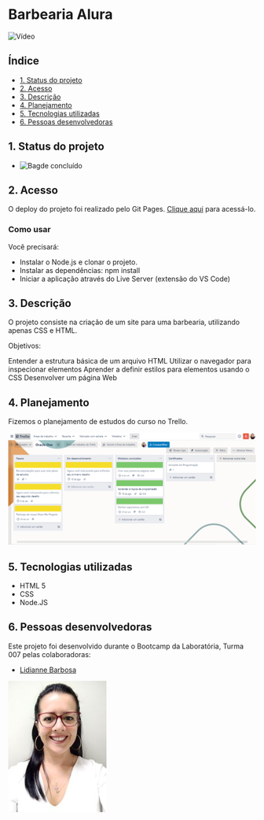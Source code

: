 # Barbearia Alura

![Vídeo](assets/readme/BarbeariaAlura.gif)

## Índice

- [1. Status do projeto](#1-status-do-projeto)
- [2. Acesso](#2-acesso)
- [3. Descrição](#3-descricao)
- [4. Planejamento](#4-planejamento)
- [5. Tecnologias utilizadas](#8-tecnologias-utilizadas)
- [6. Pessoas desenvolvedoras](#9-pessoas-desenvolvedoras)

## 1. Status do projeto

- ![Bagde concluído](https://img.shields.io/badge/STATUS-CONCLU%C3%8DDO-green) 

## 2. Acesso

O deploy do projeto foi realizado pelo Git Pages. [Clique aqui](https://lidiannerb.github.io/Barbearia-Alura/) para acessá-lo.

### Como usar
Você precisará:

- Instalar o Node.js e clonar o projeto.
- Instalar as dependências:  npm install
- Iniciar a aplicação através do Live Server (extensão do VS Code) 

## 3. Descrição

O projeto consiste na criação de um site para uma barbearia, utilizando apenas CSS e HTML. 

Objetivos:

Entender a estrutura básica de um arquivo HTML
Utilizar o navegador para inspecionar elementos
Aprender a definir estilos para elementos usando o CSS
Desenvolver um página Web

## 4. Planejamento

Fizemos o planejamento de estudos do curso no Trello.

![Planejamento](assets/readme/planejamento-oracle.JPG.png)

## 5. Tecnologias utilizadas

- HTML 5
- CSS
- Node.JS

## 6. Pessoas desenvolvedoras

Este projeto foi desenvolvido durante o Bootcamp da Laboratória, Turma 007 pelas colaboradoras: 

- [Lidianne Barbosa](https://www.linkedin.com/in/lromao/)

![Lidianne](assets/readme/lidianne%20(3).jpg)
